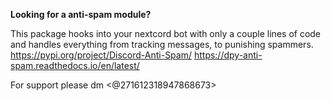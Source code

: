 **Looking for a anti-spam module?**

This package hooks into your nextcord bot with only a couple lines of code and handles everything from tracking messages, to punishing spammers.
https://pypi.org/project/Discord-Anti-Spam/
https://dpy-anti-spam.readthedocs.io/en/latest/

For support please dm <@271612318947868673>
